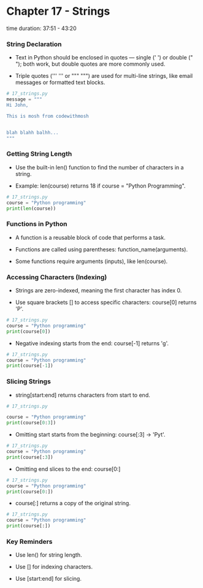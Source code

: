 # Chapter 17 - Strings 
time duration: 37:51 - 43:20  
### String Declaration

- Text in Python should be enclosed in quotes — single (' ') or double (" "); both work, but double quotes are more commonly used.

- Triple quotes (''' ''' or """ """) are used for multi-line strings, like email messages or formatted text blocks.
```python
# 17_strings.py
message = """
Hi John, 

This is mosh from codewithmosh


blah blahh balhh...
"""
```

### Getting String Length

- Use the built-in len() function to find the number of characters in a string.

- Example: len(course) returns 18 if course = "Python Programming".
```python
# 17_strings.py
course = "Python programming"
print(len(course))
```

### Functions in Python

- A function is a reusable block of code that performs a task.

- Functions are called using parentheses: function_name(arguments).

- Some functions require arguments (inputs), like len(course).

### Accessing Characters (Indexing)

- Strings are zero-indexed, meaning the first character has index 0.

- Use square brackets [] to access specific characters: course[0] returns 'P'.
```python 
# 17_strings.py
course = "Python programming"
print(course[0])
```
- Negative indexing starts from the end: course[-1] returns 'g'.
```python
# 17_strings.py
course = "Python programming"
print(course[-1])
```
### Slicing Strings

- string[start:end] returns characters from start to end.
```python 
# 17_strings.py

course = "Python programming"
print(course[0:3])
```

- Omitting start starts from the beginning: course[:3] → 'Pyt'.
```python
# 17_strings.py
course = "Python programming"
print(course[:3])
```

- Omitting end slices to the end: course[0:]
```python
# 17_strings.py
course = "Python programming"
print(course[0:])
```

- course[:] returns a copy of the original string.
```python
# 17_strings.py
course = "Python programming"
print(course[:])
```

### Key Reminders

- Use len() for string length.

- Use [] for indexing characters.

- Use [start:end] for slicing.
